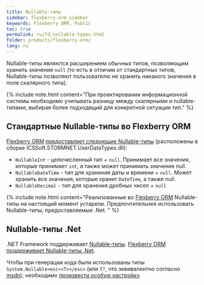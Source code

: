 ```yaml
---
title: Nullable-типы
sidebar: flexberry-orm_sidebar
keywords: Flexberry ORM, Public
toc: true
permalink: ru/fd_nullable-types.html
folder: products/flexberry-orm/
lang: ru
---
```


Nullable-типы являются расширением обычных типов, позволяющим хранить значение `null` (то есть в отличии от стандартных типов, Nullable-типы позволяют пользователю не хранить никакого значения в поле скалярного типа). 

{% include note.html content="При проектировании информационной системы необходимо учитывать разницу между скалярными и nullable-типами, выбирая более подходящий для конкретной ситуации тип." %}

## Стандартные Nullable-типы во Flexberry ORM

[Flexberry ORM](fo_flexberry-orm.html) [предоставляет следующие Nullable-типы](fo_flexberry-orm-types.html) (расположены в сборке ICSSoft.STORMNET.UserDataTypes.dll):
* `NullableInt` - целочисленный тип + `null`. Принимает все значения, которые принимает `int`, а также может принимать значение null.
* `NullableDateTime` - тип для хранения даты и времени + `null`. Может хранить все значения, которые хранит `DateTime`, а также null.
* `NullableDecimal` - тип для хранения дробных чисел + `null`

{% include note.html content="Реализованные во [Flexberry ORM](fo_flexberry-orm.html) Nullable-типы на настоящий момент устарели. Предпочтительнее использовать Nullable-типы, предоставляемые .Net.</msg>
" %}

## Nullable-типы .Net

.NET Framework поддерживает [Nullable-типы]([http://msdn.microsoft.com/en-us/library/1t3y8s4s%28v=vs.110%29.aspx). [Flexberry ORM](fo_flexberry-orm.html) [поддерживает Nullable-типы .Net](fo_flexberry-orm-types.html).

Чтобы при генерации кода были использованы типы `System.Nullable<esc><T></esc>` (или `T?`, что эквивалентно согласно [msdn](http://msdn.microsoft.com/en-us/library/1t3y8s4s%28v=vs.110%29.aspx)), необходимо [произвести особую настройку](fd_create-nullable.html).
